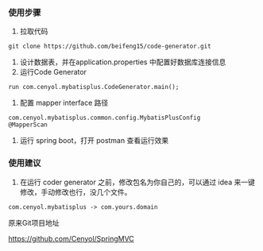 ### 使用步骤

1. 拉取代码

```
git clone https://github.com/beifeng15/code-generator.git
```

1. 设计数据表，并在application.properties 中配置好数据库连接信息
2. 运行Code Generator

```
run com.cenyol.mybatisplus.CodeGenerator.main();
```

1. 配置 mapper interface 路径

```
com.cenyol.mybatisplus.common.config.MybatisPlusConfig
@MapperScan
```

1. 运行 spring boot，打开 postman 查看运行效果

### 使用建议

1. 在运行 coder generator 之前，修改包名为你自己的，可以通过 idea 来一键修改，手动修改也行，没几个文件。

```
com.cenyol.mybatisplus -> com.yours.domain
```

原来Git项目地址

https://github.com/Cenyol/SpringMVC

